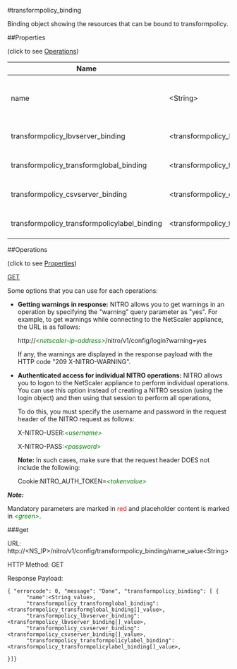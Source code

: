 #transformpolicy_binding

Binding object showing the resources that can be bound to transformpolicy.


##Properties 
<span>(click to see [Operations](#operations))</span>


<table><thead><tr><th>Name</th><th> Data Type</th><th> Permissions</th><th>Description</th></tr></thead><tbody><tr><td>name</td><td>&lt;String></td><td>Read-write</td><td>Name of the URL Transformation policy.&lt;br>Minimum length = 1</td><tr><tr><td>transformpolicy_lbvserver_binding</td><td>&lt;transformpolicy_lbvserver_binding[]></td><td>Read-only</td><td>lbvserver that can be bound to transformpolicy.</td><tr><tr><td>transformpolicy_transformglobal_binding</td><td>&lt;transformpolicy_transformglobal_binding[]></td><td>Read-only</td><td>transformglobal that can be bound to transformpolicy.</td><tr><tr><td>transformpolicy_csvserver_binding</td><td>&lt;transformpolicy_csvserver_binding[]></td><td>Read-only</td><td>csvserver that can be bound to transformpolicy.</td><tr><tr><td>transformpolicy_transformpolicylabel_binding</td><td>&lt;transformpolicy_transformpolicylabel_binding[]></td><td>Read-only</td><td>transformpolicylabel that can be bound to transformpolicy.</td><tr></tbody></table>
##Operations 
<span>(click to see [Properties](#properties))</span>


[GET](#get)


Some options that you can use for each operations:
<ul><li><p><b>Getting warnings in response:</b> NITRO allows you to get warnings in an operation by specifying the "warning" query parameter as "yes". For example, to get warnings while connecting to the NetScaler appliance, the URL is as follows:</p><p>http://<span style="color:green;font-style:italic;">&lt;netscaler-ip-address&gt;</span>/nitro/v1/config/login?warning=yes</p><p>If any, the warnings are displayed in the response payload with the HTTP code "209 X-NITRO-WARNING".</p></li><li><p><b>Authenticated access for individual NITRO operations:</b> NITRO allows you to logon to the NetScaler appliance to perform individual operations. You can use this option instead of creating a NITRO session (using the login object) and then using that session to perform all operations,</p><p>To do this, you must specify the username and password in the request header of the NITRO request as follows:</p><p>X-NITRO-USER:<span style="color:green;font-style:italic;">&lt;username&gt;</span></p><p>X-NITRO-PASS:<span style="color:green;font-style:italic;">&lt;password&gt;</span></p><p><b>Note:</b> In such cases, make sure that the request header DOES not include the following:</p><p>Cookie:NITRO_AUTH_TOKEN=<span style="color:green;font-style:italic;">&lt;tokenvalue&gt;</span></p></li></ul>



***Note:*** 
Mandatory parameters are marked in <span style="color:#FF0000;">red</span> and placeholder content is marked in <span style="color:green;font-style:italic">&lt;green&gt;</span>.

###get



URL: http://&lt;NS_IP&gt;/nitro/v1/config/transformpolicy_binding/name_value&lt;String&gt;
HTTP Method: GET
Response Payload: ```{ "errorcode": 0, "message": "Done", "transformpolicy_binding": [ {      "name":<String_value>,      "transformpolicy_transformglobal_binding":<transformpolicy_transformglobal_binding[]_value>,      "transformpolicy_lbvserver_binding":<transformpolicy_lbvserver_binding[]_value>,      "transformpolicy_csvserver_binding":<transformpolicy_csvserver_binding[]_value>,      "transformpolicy_transformpolicylabel_binding":<transformpolicy_transformpolicylabel_binding[]_value>,}]}```



